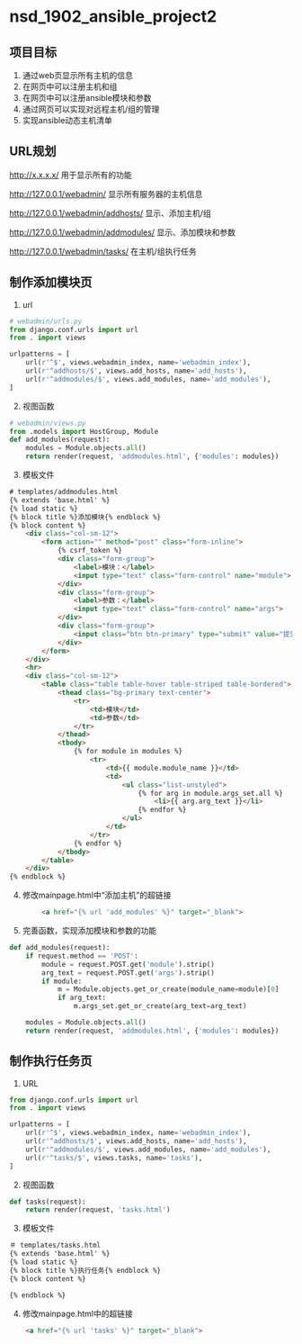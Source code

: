 # nsd_1902_ansible_project2

## 项目目标

1. 通过web页显示所有主机的信息
2. 在网页中可以注册主机和组
3. 在网页中可以注册ansible模块和参数
4. 通过网页可以实现对远程主机/组的管理
5. 实现ansible动态主机清单

## URL规划

http://x.x.x.x/  用于显示所有的功能

http://127.0.0.1/webadmin/ 显示所有服务器的主机信息

http://127.0.0.1/webadmin/addhosts/  显示、添加主机/组

http://127.0.0.1/webadmin/addmodules/  显示、添加模块和参数

http://127.0.0.1/webadmin/tasks/  在主机/组执行任务

## 制作添加模块页

1. url

```python
# webadmin/urls.py
from django.conf.urls import url
from . import views

urlpatterns = [
    url(r'^$', views.webadmin_index, name='webadmin_index'),
    url(r'^addhosts/$', views.add_hosts, name='add_hosts'),
    url(r'^addmodules/$', views.add_modules, name='add_modules'),
]
```

2. 视图函数

```python
# webadmin/views.py
from .models import HostGroup, Module
def add_modules(request):
    modules = Module.objects.all()
    return render(request, 'addmodules.html', {'modules': modules})

```

3. 模板文件

```html
# templates/addmodules.html
{% extends 'base.html' %}
{% load static %}
{% block title %}添加模块{% endblock %}
{% block content %}
    <div class="col-sm-12">
        <form action="" method="post" class="form-inline">
            {% csrf_token %}
            <div class="form-group">
                <label>模块：</label>
                <input type="text" class="form-control" name="module">
            </div>
            <div class="form-group">
                <label>参数：</label>
                <input type="text" class="form-control" name="args">
            </div>
            <div class="form-group">
                <input class="btn btn-primary" type="submit" value="提交">
            </div>
        </form>
    </div>
    <hr>
    <div class="col-sm-12">
        <table class="table table-hover table-striped table-bordered">
            <thead class="bg-primary text-center">
                <tr>
                    <td>模块</td>
                    <td>参数</td>
                </tr>
            </thead>
            <tbody>
                {% for module in modules %}
                    <tr>
                        <td>{{ module.module_name }}</td>
                        <td>
                            <ul class="list-unstyled">
                                {% for arg in module.args_set.all %}
                                    <li>{{ arg.arg_text }}</li>
                                {% endfor %}
                            </ul>
                        </td>
                    </tr>
                {% endfor %}
            </tbody>
        </table>
    </div>
{% endblock %}
```

4. 修改mainpage.html中“添加主机”的超链接

```html
        <a href="{% url 'add_modules' %}" target="_blank">
```

5. 完善函数，实现添加模块和参数的功能

```python
def add_modules(request):
    if request.method == 'POST':
        module = request.POST.get('module').strip()
        arg_text = request.POST.get('args').strip()
        if module:
            m = Module.objects.get_or_create(module_name=module)[0]
            if arg_text:
                m.args_set.get_or_create(arg_text=arg_text)

    modules = Module.objects.all()
    return render(request, 'addmodules.html', {'modules': modules})
```

## 制作执行任务页

1. URL

```python
from django.conf.urls import url
from . import views

urlpatterns = [
    url(r'^$', views.webadmin_index, name='webadmin_index'),
    url(r'^addhosts/$', views.add_hosts, name='add_hosts'),
    url(r'^addmodules/$', views.add_modules, name='add_modules'),
    url(r'^tasks/$', views.tasks, name='tasks'),
]

```

2. 视图函数

```python
def tasks(request):
    return render(request, 'tasks.html')
```

3. 模板文件

```html
＃ templates/tasks.html
{% extends 'base.html' %}
{% load static %}
{% block title %}执行任务{% endblock %}
{% block content %}

{% endblock %}
```

4. 修改mainpage.html中的超链接

```html
    <a href="{% url 'tasks' %}" target="_blank">
```

